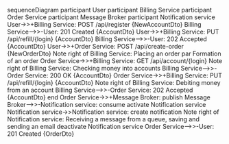 sequenceDiagram
    participant User
    participant Billing Service
    participant Order Service
    participant Message Broker
    participant Notification service
    User->>+Billing Service: POST /api/register {NewAccountDto}
    Billing Service-->>-User: 201 Created {AccountDto}
    User->>+Billing Service: PUT /api/refill/{login} {AccountDto}
    Billing Service-->>-User: 202 Accepted {AccountDto}
    User->>+Order Service: POST /api/create-order {NewOrderDto}
    Note right of Billing Service: Placing an order
    par Formation of an order
    Order Service->>+Billing Service: GET /api/account/{login}
    Note right of Billing Service: Checking money into accounts
    Billing Service-->>-Order Service: 200 OK {AccountDto}
    Order Service->>+Billing Service: PUT /api/refill/{login} {AccountDto}
    Note right of Billing Service: Debiting money from an account
    Billing Service-->>-Order Service: 202 Accepted {AccountDto}
    end
    Order Service->>+Message Broker: publish
    Message Broker-->>-Notification service: consume
    activate Notification service
    Notification service->>Notification service: create notification
    Note right of Notification service: Receiving a message from a queue, saving and sending an email
    deactivate Notification service
    Order Service-->>-User: 201 Created {OrderDto}